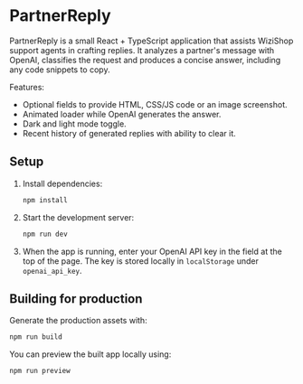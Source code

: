 # PartnerReply

PartnerReply is a small React + TypeScript application that assists WiziShop support agents in crafting replies. It analyzes a partner's message with OpenAI, classifies the request and produces a concise answer, including any code snippets to copy.

Features:

- Optional fields to provide HTML, CSS/JS code or an image screenshot.
- Animated loader while OpenAI generates the answer.
- Dark and light mode toggle.
- Recent history of generated replies with ability to clear it.

## Setup

1. Install dependencies:
   ```bash
   npm install
   ```
2. Start the development server:
   ```bash
   npm run dev
   ```
3. When the app is running, enter your OpenAI API key in the field at the top of the page. The key is stored locally in `localStorage` under `openai_api_key`.

## Building for production

Generate the production assets with:
```bash
npm run build
```
You can preview the built app locally using:
```bash
npm run preview
```
